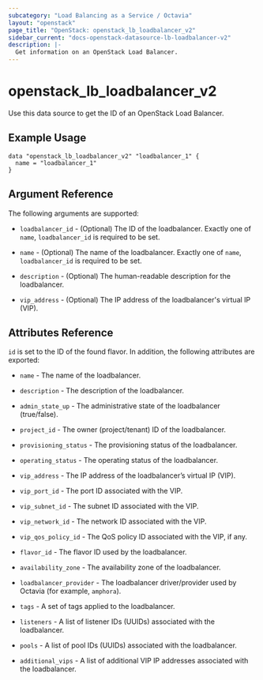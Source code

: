 ```yaml
---
subcategory: "Load Balancing as a Service / Octavia"
layout: "openstack"
page_title: "OpenStack: openstack_lb_loadbalancer_v2"
sidebar_current: "docs-openstack-datasource-lb-loadbalancer-v2"
description: |-
  Get information on an OpenStack Load Balancer.
---
```


# openstack\_lb\_loadbalancer\_v2

Use this data source to get the ID of an OpenStack Load Balancer.

## Example Usage

```hcl
data "openstack_lb_loadbalancer_v2" "loadbalancer_1" {
  name = "loadbalancer_1"
}
```

## Argument Reference

The following arguments are supported:

* `loadbalancer_id` - (Optional) The ID of the loadbalancer. Exactly one of `name`, `loadbalancer_id` is required to be set.

* `name` - (Optional) The name of the loadbalancer. Exactly one of `name`, `loadbalancer_id` is required to be set.

* `description` - (Optional) The human-readable description for the loadbalancer.

* `vip_address` - (Optional) The IP address of the loadbalancer's virtual IP (VIP).

## Attributes Reference

`id` is set to the ID of the found flavor. In addition, the following attributes
are exported:

* `name` - The name of the loadbalancer.

* `description` - The description of the loadbalancer.

* `admin_state_up` - The administrative state of the loadbalancer (true/false).

* `project_id` - The owner (project/tenant) ID of the loadbalancer.

* `provisioning_status` - The provisioning status of the loadbalancer.

* `operating_status` - The operating status of the loadbalancer.

* `vip_address` - The IP address of the loadbalancer’s virtual IP (VIP).

* `vip_port_id` - The port ID associated with the VIP.

* `vip_subnet_id` - The subnet ID associated with the VIP.

* `vip_network_id` - The network ID associated with the VIP.

* `vip_qos_policy_id` - The QoS policy ID associated with the VIP, if any.

* `flavor_id` - The flavor ID used by the loadbalancer.

* `availability_zone` - The availability zone of the loadbalancer.

* `loadbalancer_provider` - The loadbalancer driver/provider used by Octavia (for example, `amphora`).

* `tags` - A set of tags applied to the loadbalancer.

* `listeners` - A list of listener IDs (UUIDs) associated with the loadbalancer.

* `pools` - A list of pool IDs (UUIDs) associated with the loadbalancer.

* `additional_vips` - A list of additional VIP IP addresses associated with the loadbalancer.
